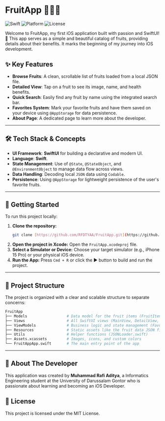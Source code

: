 # FruitApp 🍎🍌🍊

![Swift](https://img.shields.io/badge/Swift-5.0-orange.svg)
![Platform](https://img.shields.io/badge/Platform-iOS-lightgrey.svg)
![License](https://img.shields.io/badge/License-MIT-blue.svg)

Welcome to FruitApp, my first iOS application built with passion and SwiftUI! 🚀 This app serves as a simple and beautiful catalog of fruits, providing details about their benefits. It marks the beginning of my journey into iOS development.

## ✨ Key Features

-   **Browse Fruits**: A clean, scrollable list of fruits loaded from a local JSON file.
-   **Detailed View**: Tap on a fruit to see its image, name, and health benefits.
-   **Quick Search**: Easily find any fruit by name using the integrated search bar.
-   **Favorites System**: Mark your favorite fruits and have them saved on your device using `@AppStorage` for data persistence.
-   **About Page**: A dedicated page to learn more about the developer.

---

## 🛠️ Tech Stack & Concepts

-   **UI Framework**: **SwiftUI** for building a declarative and modern UI.
-   **Language**: **Swift**.
-   **State Management**: Use of `@State`, `@StateObject`, and `@EnvironmentObject` to manage data flow across views.
-   **Data Handling**: Decoding local `JSON` data using `Codable`.
-   **Persistence**: Using `@AppStorage` for lightweight persistence of the user's favorite fruits.

---

## 🚀 Getting Started

To run this project locally:

1.  **Clone the repository:**
    ```bash
    git clone [https://github.com/RFDTYAA/FruitApp.git](https://github.com/RFDTYAA/FruitApp.git)
    ```
2.  **Open the project in Xcode:**
    Open the `FruitApp.xcodeproj` file.
3.  **Select a Simulator or Device:**
    Choose your target simulator (e.g., iPhone 15 Pro) or your physical iOS device.
4.  **Run the App:**
    Press `Cmd + R` or click the ▶️ button to build and run the project.

---

## 📂 Project Structure

The project is organized with a clear and scalable structure to separate concerns:

``` bash
FruitApp
├── Models                  # Data model for the fruit items (FruitItem.swift)
├── Views                   # All SwiftUI views (MainView, DetailView, etc.)
├── ViewModels              # Business logic and state management (FavoritesManager.swift)
├── Resources               # Static assets like the fruit data JSON file
├── Utils                   # Helper functions (JSONLoader.swift)
├── Assets.xcassets         # Images, icons, and custom colors
└── FruitAppApp.swift       # The main entry point of the app
```

---

## 👤 About The Developer

This application was created by **Muhammad Rafi Aditya**, a Informatics Engineering student at the University of Darussalam Gontor who is passionate about learning and becoming an iOS Developer.

## 📄 License

This project is licensed under the MIT License.

